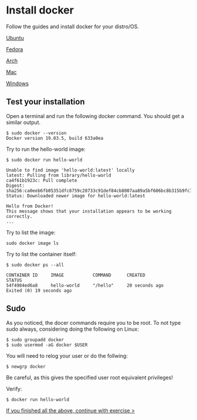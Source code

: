 # Install docker

Follow the guides and install docker for your distro/OS.

[Ubuntu](https://docs.docker.com/engine/install/ubuntu/)

[Fedora](https://docs.docker.com/engine/install/fedora/)

[Arch](https://wiki.archlinux.org/index.php/docker)

[Mac](https://docs.docker.com/docker-for-mac/install/)

[Windows](https://docs.docker.com/docker-for-windows/install/)

## Test your installation

Open a terminal and run the following docker command. You should get a similar output.

```
$ sudo docker --version
Docker version 19.03.5, build 633a0ea
```

Try to run the hello-world image:

```
$ sudo docker run hello-world

Unable to find image 'hello-world:latest' locally
latest: Pulling from library/hello-world
ca4f61b1923c: Pull complete
Digest: sha256:ca0eeb6fb05351dfc8759c20733c91def84cb8007aa89a5bf606bc8b315b9fc7
Status: Downloaded newer image for hello-world:latest

Hello from Docker!
This message shows that your installation appears to be working correctly.
...
```

Try to list the image:

```
sudo docker image ls
```

Try to list the container itself:

```
$ sudo docker ps --all

CONTAINER ID     IMAGE           COMMAND      CREATED            STATUS
54f4984ed6a8     hello-world     "/hello"     20 seconds ago     Exited (0) 19 seconds ago
```

## Sudo

As you noticed, the docer commands require you to be root.
To not type sudo always, considering doing the following on Linux:

```
$ sudo groupadd docker
$ sudo usermod -aG docker $USER
```

You will need to relog your user or do the follwing:
```
$ newgrp docker
```

Be careful, as this gives the specified user root equivalent privileges!

Verify:

```
$ docker run hello-world
```


[If you finished all the above, continue with exercise >](exercise.md)